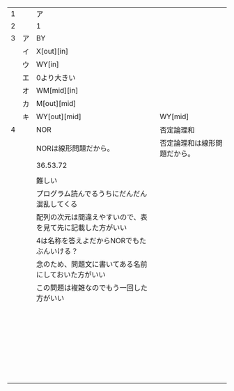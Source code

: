 

|      |      |                                                            |                              |
| ---- | ---- | ---------------------------------------------------------- | ---------------------------- |
| 1    |      | ア                                                         |                              |
| 2    |      | 1                                                          |                              |
| 3    | ア   | BY                                                         |                              |
|      | イ   | X\[out][in]                                                |                              |
|      | ウ   | WY[in]                                                     |                              |
|      | エ   | 0より大きい                                                |                              |
|      | オ   | WM\[mid][in]                                               |                              |
|      | カ   | M\[out][mid]                                               |                              |
|      | キ   | WY\[out][mid]                                              | WY[mid]                      |
| 4    |      | NOR                                                        | 否定論理和                   |
|      |      | NORは線形問題だから。                                      | 否定論理和は線形問題だから。 |
|      |      | 36.53.72                                                   |                              |
|      |      |                                                            |                              |
|      |      | 難しい                                                     |                              |
|      |      | プログラム読んでるうちにだんだん混乱してくる               |                              |
|      |      | 配列の次元は間違えやすいので、表を見て先に記載した方がいい |                              |
|      |      | 4は名称を答えよだからNORでもたぶんいける？                 |                              |
|      |      | 念のため、問題文に書いてある名前にしておいた方がいい       |                              |
|      |      | この問題は複雑なのでもう一回した方がいい                   |                              |
|      |      |                                                            |                              |
|      |      |                                                            |                              |
|      |      |                                                            |                              |
|      |      |                                                            |                              |
|      |      |                                                            |                              |
|      |      |                                                            |                              |
|      |      |                                                            |                              |
|      |      |                                                            |                              |
|      |      |                                                            |                              |
|      |      |                                                            |                              |
|      |      |                                                            |                              |
|      |      |                                                            |                              |
|      |      |                                                            |                              |
|      |      |                                                            |                              |
|      |      |                                                            |                              |
|      |      |                                                            |                              |
|      |      |                                                            |                              |
|      |      |                                                            |                              |
|      |      |                                                            |                              |
|      |      |                                                            |                              |
|      |      |                                                            |                              |
|      |      |                                                            |                              |
|      |      |                                                            |                              |
|      |      |                                                            |                              |
|      |      |                                                            |                              |
|      |      |                                                            |                              |
|      |      |                                                            |                              |
|      |      |                                                            |                              |
|      |      |                                                            |                              |
|      |      |                                                            |                              |

